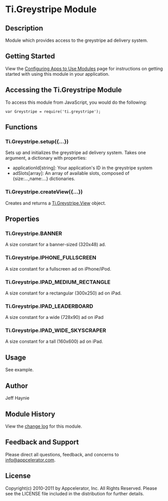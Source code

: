 # Ti.Greystripe Module

## Description

Module which provides access to the greystripe ad delivery system.

## Getting Started

View the [Configuring Apps to Use Modules](https://wiki.appcelerator.org/display/guides/Configuring+Apps+to+Use+Modules) page for instructions on getting
started with using this module in your application.

## Accessing the Ti.Greystripe Module

To access this module from JavaScript, you would do the following:

	var Greystripe = require('ti.greystripe');

## Functions

### Ti.Greystripe.setup({...})

Sets up and initializes the greystripe ad delivery system.  Takes one argument,
a dictionary with properties:

* applicationId[string]: Your application's ID in the greystripe system
* adSlots[array]: An array of available slots, composed of {size:...,name:...} dictionaries.

### Ti.Greystripe.createView({...})

Creates and returns a [Ti.Greystripe.View][] object.

## Properties

### Ti.Greystripe.BANNER

A size constant for a banner-sized (320x48) ad.

### Ti.Greystripe.IPHONE_FULLSCREEN

A size constant for a fullscreen ad on iPhone/iPod.

### Ti.Greystripe.IPAD_MEDIUM_RECTANGLE

A size constant for a rectangular (300x250) ad on iPad.

### Ti.Greystripe.IPAD_LEADERBOARD

A size constant for a wide (728x90) ad on iPad

### Ti.Greystripe.IPAD_WIDE_SKYSCRAPER

A size constant for a tall (160x600) ad on iPad.

## Usage

See example.

## Author

Jeff Haynie

## Module History

View the [change log](changelog.html) for this module.

## Feedback and Support

Please direct all questions, feedback, and concerns to [info@appcelerator.com](mailto:info@appcelerator.com?subject=iOS%20Greystripe%20Module).

## License

Copyright(c) 2010-2011 by Appcelerator, Inc. All Rights Reserved. Please see the LICENSE file included in the distribution for further details.

[Ti.Greystripe.View]: view.html

